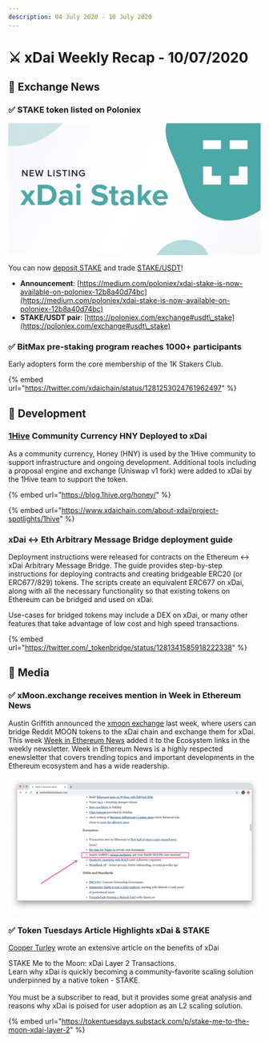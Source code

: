 ```yaml
---
description: 04 July 2020 - 10 July 2020
---
```


# ⚔️ xDai Weekly Recap - 10/07/2020

## :satellite: Exchange News

### ✅ **STAKE token listed on Poloniex**

![](../../../../.gitbook/assets/poloniex.jpeg)

You can now [deposit STAKE](https://poloniex.com/wallet/STAKE/receive) and trade [STAKE/USDT](https://poloniex.com/exchange#usdt\_stake)!

* **Announcement**: [https://medium.com/poloniex/xdai-stake-is-now-available-on-poloniex-12b8a40d74bc](https://medium.com/poloniex/xdai-stake-is-now-available-on-poloniex-12b8a40d74bc)
* **STAKE/USDT pair**: [https://poloniex.com/exchange#usdt\_stake](https://poloniex.com/exchange#usdt\_stake)

### ✅ BitMax pre-staking program reaches 1000+ participants

Early adopters form the core membership of the 1K Stakers Club.&#x20;

{% embed url="https://twitter.com/xdaichain/status/1281253024761962497" %}

## :office: Development

### [1Hive](https://1hive.org) Community Currency HNY Deployed to xDai

As a community currency, Honey (HNY) is used by the 1Hive community to support infrastructure and ongoing development.  Additional tools including a proposal engine and exchange (Uniswap v1 fork) were added to xDai by the 1Hive team to support the token.

{% embed url="https://blog.1hive.org/honey/" %}

{% embed url="https://www.xdaichain.com/about-xdai/project-spotlights/1hive" %}

### xDai <-> Eth Arbitrary Message Bridge deployment guide

Deployment instructions were released for contracts on the Ethereum <-> xDai Arbitrary Message Bridge. The guide provides step-by-step instructions for deploying contracts and creating bridgeable ERC20 (or ERC677/829) tokens. The scripts create an equivalent ERC677 on xDai, along with all the necessary functionality so that existing tokens on Ethereum can be bridged and used on xDai.&#x20;

Use-cases for bridged tokens may include a DEX on xDai, or many other features that take advantage of low cost and high speed transactions.

{% embed url="https://twitter.com/_tokenbridge/status/1281341585918222338" %}

## :newspaper: Media

### ✅  xMoon.exchange receives mention in Week in Ethereum News

Austin Griffith announced the [xmoon exchange](https://twitter.com/austingriffith/status/1279078134349025281)  last week, where users can bridge Reddit MOON tokens to the xDai chain and exchange them for xDai. This week  [Week in Ethereum News](https://weekinethereumnews.com/) added it to the Ecosystem links in the weekly newsletter. Week in Ethereum News is a highly respected enewsletter that covers trending topics and important developments in the Ethereum ecosystem and has a wide readership.

![](../../../../.gitbook/assets/weekinethereum.png)

### ✅ Token Tuesdays Article Highlights xDai & STAKE

[Cooper Turley](https://twitter.com/Cooopahtroopa) wrote an extensive article on the benefits of xDai

STAKE Me to the Moon: xDai Layer 2 Transactions.\
Learn why xDai is quickly becoming a community-favorite scaling solution underpinned by a native token - STAKE. \
\
You must be a subscriber to read, but it provides some great analysis and reasons why xDai is poised for user adoption as an L2 scaling solution.

{% embed url="https://tokentuesdays.substack.com/p/stake-me-to-the-moon-xdai-layer-2" %}



